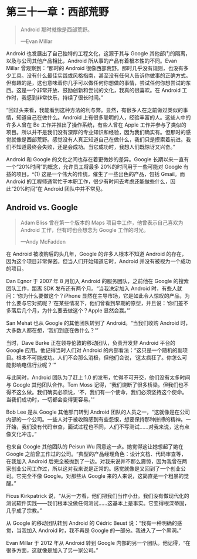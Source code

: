 # 第三十一章：西部荒野

> Android 那时就像是西部荒野。
> 
> —Evan Millar

Android 也发展出了自己独特的工程文化，这源于其与 Google 其他部门的隔离，以及与公司其他产品相比，Android 所从事的产品有着根本性的不同。Evan Millar 曾观察到：“那时的 Android 很像西部荒野。那时几乎没有规则，也没有多少工具。没有什么最佳实践或风格指南，甚至没有任何人告诉你做事的正确方式。但有趣的是，这也意味着你几乎可以做任何你想做的事情，尝试任何你想尝试的东西。这是一个非常开放、鼓励创新和尝试的文化，我真的很喜欢。在 Android 工作时，我感到非常快乐，持续了很长时间。”

“回过头来看，我能看到这种方法的利与弊。显然，有很多人在之前做过类似的事情，知道自己在做什么。Android 上有很多聪明的人，经验丰富的人。这些人中的许多人曾在 Be 工作并推出了操作系统，有些人曾在 Apple 工作并参与了类似的项目。所以并不是我们没有深厚的专业知识和经验，因为我们确实有。但那时的感觉就像是西部荒野。感觉没有人真正知道自己在做什么，我们只是摸索着前进。我们不知道最终会失败，还是会成功。当它成功时，我想人们既惊讶又兴奋。”

Android 和 Google 的文化之间也存在着更微妙的差异。Google 长期以来一直有一个“20%时间”的概念，允许员工将最多 20%的时间用于一些可能对 Google 有益的项目。^(1) 这是一个伟大的传统，催生了一些出色的产品，包括 Gmail。而 Android 的工程师通常忙于本职工作，很少有时间去考虑还能做些什么，因此“20%时间”在 Android 团队中并不常见。

## Android vs. Google

> Adam Bliss 曾在第一个版本的 Maps 项目中工作，他曾表示自己喜欢为 Android 工作，但有时也会想念为 Google 工作的时光。
> 
> —Andy McFadden

在 Android 被收购后的头几年，Google 的许多人根本不知道 Android 的存在，因为这个项目非常保密。但当人们开始知道它时，Android 并没有被视为一个成功的项目。

Dan Egnor 于 2007 年 8 月加入 Android 的服务团队，之前他在 Google 的搜索团队工作，距离 SDK 发布还有两个月。“当我决定加入 Android 时，有些人就问：‘你为什么要做这个？iPhone 显然在主导市场，它是如此令人惊叹的产品，为什么要与它对抗呢？’在某些情况下，他们曾看到早期的原型，并且说：‘你们差不多落后几个月，为什么要去做这个？Apple 显然会赢。’”

San Mehat 也从 Google 的其他团队转到了 Android。“当我们收购 Android 时，大多数人都在想，‘我们到底在做什么？’”

当时，Dave Burke 正在领导伦敦的移动团队，负责开发非 Android 平台的 Google 应用。他记得当时人们对 Android 的内部看法：“这只是一个随机的副项目。根本不可能成功。人们不会那么消极，但他们会说，‘这太疯狂了。你怎么可能影响电信行业呢？’”

与此同时，Android 团队为了赶上 1.0 的发布，忙得不可开交，他们没有太多时间与 Google 其他团队合作。Tom Moss 记得，“我们烧断了很多桥梁。但我们也不得不这么做。我们确实必须说，‘不，我们有一个使命，我们必须坚持这个使命。当我们成功时，一切都会变得更容易。’”

Bob Lee 是从 Google 其他部门转到 Android 团队的人员之一，“这就像是在公司内部的一个公司。一些人对于被收购感到有些怨恨，想要保持那种拼搏的精神。一开始，我们没有代码审查，面试过程也不同，人们不写测试……对我来说，这有点像文化冲击。”

也来自 Google 其他团队的 Peisun Wu 同意这一点。她觉得这让她想起了她在 Google 之前曾工作过的公司。“典型的产品经理角色：设计文档、代码审查等，在我加入 Android 后完全被抛到了一边。对我来说并不那么震惊，因为我曾在两家创业公司工作过，所以这对我来说是正常的。感觉就像是又回到了一个创业公司。它完全不像 Google。对那些从 Google 来的人来说，这简直是一个粗暴的觉醒。”

Ficus Kirkpatrick 说，“从另一方看，他们把我们当作小丑。我们没有做现代化的测试软件实践——我们根本没做任何测试……这基本上是事实。它变得根深蒂固，几乎成了宗教。”

从 Google 的移动团队转到 Android 的 Cédric Beust 说：“我有一种明确的感觉，当我加入 Android 时，我不再是 Google 的一部分。我进入了一个黑洞。”

Evan Millar 于 2012 年从 Android 转到 Google 内部的另一个团队。他记得，“在很多方面，这就像是加入了另一家公司。”
